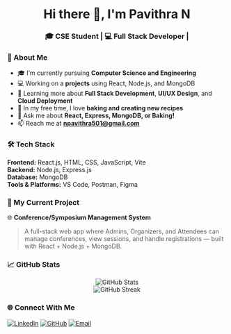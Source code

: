 <h1 align="center">Hi there 👋, I'm Pavithra N</h1>
<h3 align="center">🎓 CSE Student | 💻 Full Stack Developer |</h3>


### 🌸 About Me
- 🎓 I’m currently pursuing **Computer Science and Engineering**
- 💻 Working on a **projects** using React, Node.js, and MongoDB  
- 🌱 Learning more about **Full Stack Development**, **UI/UX Design**, and **Cloud Deployment**
- 🧁 In my free time, I love **baking and creating new recipes**
- 💬 Ask me about **React, Express, MongoDB, or Baking!**
- 📫 Reach me at **npavithra501@gmail.com**


### 🛠️ Tech Stack
**Frontend:** React.js, HTML, CSS, JavaScript, Vite  
**Backend:** Node.js, Express.js  
**Database:** MongoDB  
**Tools & Platforms:** VS Code, Postman, Figma  

### 🚀 My Current Project
🌐 **Conference/Symposium Management System**
> A full-stack web app where Admins, Organizers, and Attendees can manage conferences, view sessions, and handle registrations — built with React + Node.js + MongoDB.


### 📈 GitHub Stats
<p align="center">
  <img src="https://github-readme-stats.vercel.app/api?username=NPavithra20&show_icons=true&theme=radical" alt="GitHub Stats" />
  <br />
  <img src="https://github-readme-streak-stats.herokuapp.com/?user=NPavithra20&theme=radical" alt="GitHub Streak" />
</p>

### 🌐 Connect With Me
<p align="left">
<a href="https://www.linkedin.com/in/pavithra-n-8a3b10258" target="blank"><img align="center" src="https://img.shields.io/badge/LinkedIn-blue?style=for-the-badge&logo=linkedin" alt="LinkedIn"/></a>
<a href="https://github.com/NPavithra20" target="blank"><img align="center" src="https://img.shields.io/badge/GitHub-black?style=for-the-badge&logo=github" alt="GitHub"/></a>
<a href="mailto:npavithra501@gmail.com"><img align="center" src="https://img.shields.io/badge/Email-D14836?style=for-the-badge&logo=gmail&logoColor=white" alt="Email"/></a>
</p>



<!--
**NPavithra20/NPavithra20** is a ✨ _special_ ✨ repository because its `README.md` (this file) appears on your GitHub profile.

Here are some ideas to get you started:

- 🔭 I’m currently working on ...
- 🌱 I’m currently learning ...
- 👯 I’m looking to collaborate on ...
- 🤔 I’m looking for help with ...
- 💬 Ask me about ...
- 📫 How to reach me: ...
- 😄 Pronouns: ...
- ⚡ Fun fact: ...
-->
